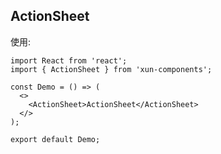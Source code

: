 ## ActionSheet

使用:

```tsx
import React from 'react';
import { ActionSheet } from 'xun-components';

const Demo = () => (
  <>
    <ActionSheet>ActionSheet</ActionSheet>
  </>
);

export default Demo;
```
